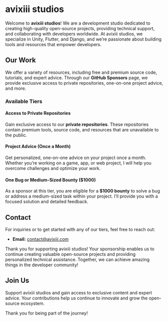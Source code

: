# avixiii studios

Welcome to **avixiii studios**! We are a development studio dedicated to creating high-quality open-source projects, providing technical support, and collaborating with developers worldwide. At avixiii studios, we specialize in Unity, Flutter, and Django, and we’re passionate about building tools and resources that empower developers.

## Our Work

We offer a variety of resources, including free and premium source code, tutorials, and expert advice. Through our **GitHub Sponsors** page, we provide exclusive access to private repositories, one-on-one project advice, and more.

### Available Tiers

#### **Access to Private Repositories**
Gain exclusive access to our **private repositories**. These repositories contain premium tools, source code, and resources that are unavailable to the public.

#### **Project Advice (Once a Month)**
Get personalized, one-on-one advice on your project once a month. Whether you’re working on a game, app, or web project, I will help you overcome challenges and optimize your work.

#### **One Bug or Medium-Sized Bounty ($1000)**
As a sponsor at this tier, you are eligible for a **$1000 bounty** to solve a bug or address a medium-sized task within your project. I’ll provide you with a focused solution and detailed feedback.

## Contact

For inquiries or to get started with any of our tiers, feel free to reach out:

- **Email:** [contact@avixiii.com](mailto:contact@avixiii.com)

Thank you for supporting avixiii studios! Your sponsorship enables us to continue creating valuable open-source projects and providing personalized technical assistance. Together, we can achieve amazing things in the developer community!

## Join Us

Support avixiii studios and gain access to exclusive content and expert advice. Your contributions help us continue to innovate and grow the open-source ecosystem.  

Thank you for being part of the journey!
